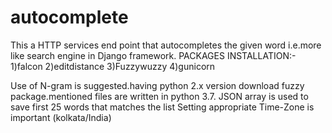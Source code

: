 # autocomplete
This a HTTP services end point that autocompletes the given word i.e.more like search engine in Django framework.
PACKAGES INSTALLATION:-
1)falcon
2)editdistance
3)Fuzzywuzzy
4)gunicorn

Use of N-gram is suggested.having python 2.x version download fuzzy package.mentioned files are written in python 3.7.
JSON array is used to save first 25 words that matches the list
Setting appropriate Time-Zone is important (kolkata/India)
